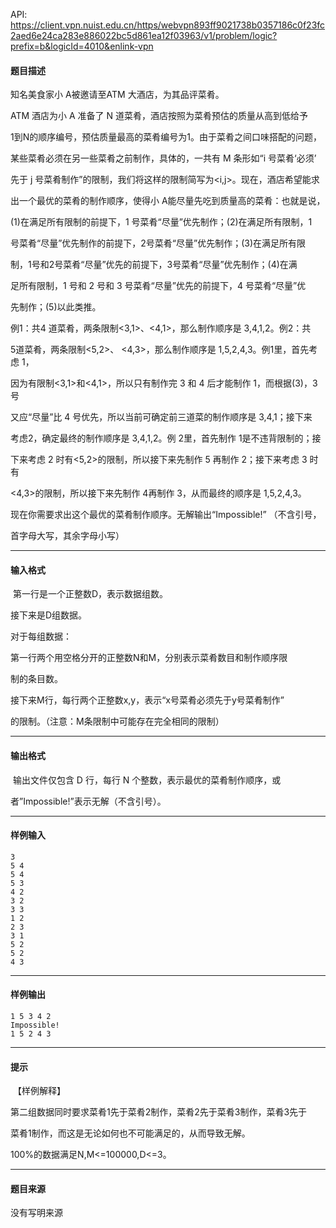 API: https://client.vpn.nuist.edu.cn/https/webvpn893ff9021738b0357186c0f23fc2aed6e24ca283e886022bc5d861ea12f03963/v1/problem/logic?prefix=b&logicId=4010&enlink-vpn

#### 题目描述

知名美食家小 A被邀请至ATM 大酒店，为其品评菜肴。 

ATM 酒店为小 A 准备了 N 道菜肴，酒店按照为菜肴预估的质量从高到低给予

1到N的顺序编号，预估质量最高的菜肴编号为1。由于菜肴之间口味搭配的问题，

某些菜肴必须在另一些菜肴之前制作，具体的，一共有 M 条形如“i 号菜肴‘必须’

先于 j 号菜肴制作”的限制，我们将这样的限制简写为<i,j>。现在，酒店希望能求

出一个最优的菜肴的制作顺序，使得小 A能尽量先吃到质量高的菜肴：也就是说，

(1)在满足所有限制的前提下，1 号菜肴“尽量”优先制作；(2)在满足所有限制，1

号菜肴“尽量”优先制作的前提下，2号菜肴“尽量”优先制作；(3)在满足所有限

制，1号和2号菜肴“尽量”优先的前提下，3号菜肴“尽量”优先制作；(4)在满

足所有限制，1 号和 2 号和 3 号菜肴“尽量”优先的前提下，4 号菜肴“尽量”优

先制作；(5)以此类推。 

例1：共4 道菜肴，两条限制<3,1>、<4,1>，那么制作顺序是 3,4,1,2。例2：共

5道菜肴，两条限制<5,2>、 <4,3>，那么制作顺序是 1,5,2,4,3。例1里，首先考虑 1，

因为有限制<3,1>和<4,1>，所以只有制作完 3 和 4 后才能制作 1，而根据(3)，3 号

又应“尽量”比 4 号优先，所以当前可确定前三道菜的制作顺序是 3,4,1；接下来

考虑2，确定最终的制作顺序是 3,4,1,2。例 2里，首先制作 1是不违背限制的；接

下来考虑 2 时有<5,2>的限制，所以接下来先制作 5 再制作 2；接下来考虑 3 时有

<4,3>的限制，所以接下来先制作 4再制作 3，从而最终的顺序是 1,5,2,4,3。 

现在你需要求出这个最优的菜肴制作顺序。无解输出“Impossible!” （不含引号，

首字母大写，其余字母小写） 

---

#### 输入格式

 第一行是一个正整数D，表示数据组数。 

接下来是D组数据。 

对于每组数据： 

第一行两个用空格分开的正整数N和M，分别表示菜肴数目和制作顺序限

制的条目数。 

接下来M行，每行两个正整数x,y，表示“x号菜肴必须先于y号菜肴制作”

的限制。（注意：M条限制中可能存在完全相同的限制） 

---

#### 输出格式

 输出文件仅包含 D 行，每行 N 个整数，表示最优的菜肴制作顺序，或

者”Impossible!”表示无解（不含引号）。 

---

#### 样例输入
```
3 
5 4 
5 4 
5 3 
4 2 
3 2 
3 3 
1 2 
2 3 
3 1 
5 2 
5 2 
4 3 
```

---

#### 样例输出
```
1 5 3 4 2 
Impossible! 
1 5 2 4 3 
```

---

#### 提示

 【样例解释】 

第二组数据同时要求菜肴1先于菜肴2制作，菜肴2先于菜肴3制作，菜肴3先于

菜肴1制作，而这是无论如何也不可能满足的，从而导致无解。 

100%的数据满足N,M<=100000,D<=3。 

---

#### 题目来源

没有写明来源